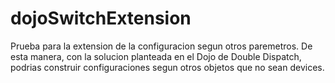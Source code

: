 # dojoSwitchExtension


Prueba para la extension de la configuracion segun otros paremetros. De esta manera, con la solucion planteada en el Dojo de Double Dispatch, podrias construir configuraciones segun otros objetos que no sean devices.
